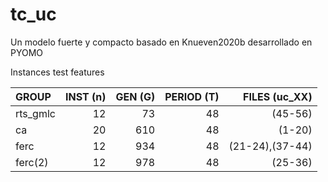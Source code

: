 # tc_uc
Un modelo fuerte y compacto basado en Knueven2020b
desarrollado en PYOMO

Instances test features 

|GROUP           |INST  (n)          |GEN   (G)          |PERIOD   (T)      |FILES (uc_XX)  |
| :------------- | -------------: | -------------: |-------------: |-------------:|
|rts_gmlc        | 12             |  73            | 48            | (45-56)|
| ca             |  20            |  610           |  48           | (1-20) |
|ferc            | 12             |  934           |  48           | (21-24),(37-44)|
|ferc(2)         |  12            |  978           |  48           | (25-36)|
